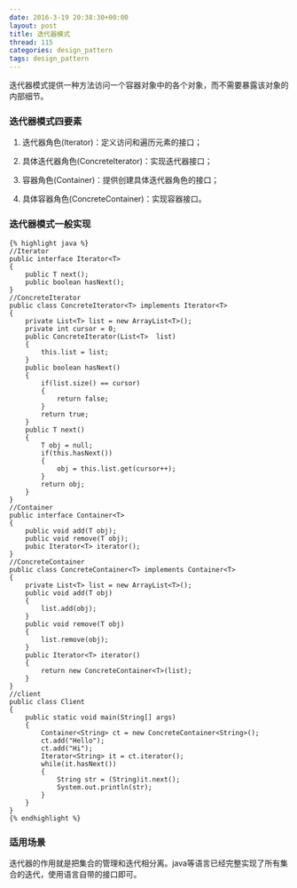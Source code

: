 ```yaml
---
date: 2016-3-19 20:38:30+00:00
layout: post
title: 迭代器模式
thread: 115
categories: design_pattern
tags: design_pattern
---
```


迭代器模式提供一种方法访问一个容器对象中的各个对象，而不需要暴露该对象的内部细节。

### 迭代器模式四要素 ###

1. 迭代器角色(Iterator)：定义访问和遍历元素的接口；

2. 具体迭代器角色(ConcreteIterator)：实现迭代器接口；

3. 容器角色(Container)：提供创建具体迭代器角色的接口；

4. 具体容器角色(ConcreteContainer)：实现容器接口。

### 迭代器模式一般实现 ###

	{% highlight java %}
	//Iterator
	public interface Iterator<T>
	{
		public T next();
		public boolean hasNext();
	}
	//ConcreteIterator
	public class ConcreteIterator<T> implements Iterator<T>
	{
		private List<T> list = new ArrayList<T>();
		private int cursor = 0;
		public ConcreteIterator(List<T>  list)
		{
			this.list = list;
		}
		public boolean hasNext()
		{
			if(list.size() == cursor)
			{
				return false;
			}
			return true;
		}
		public T next()
		{
			T obj = null;
			if(this.hasNext())
			{
				obj = this.list.get(cursor++);
			}
			return obj;
		}
	}
	//Container
	public interface Container<T>
	{
		public void add(T obj);
		public void remove(T obj);
		pubic Iterator<T> iterator();
	}
	//ConcreteContainer
	public class ConcreteContainer<T> implements Container<T>
	{
		private List<T> list = new ArrayList<T>();
		public void add(T obj)
		{
			list.add(obj);
		}
		public void remove(T obj)
		{
			list.remove(obj);
		}
		public Iterator<T> iterator()
		{
			return new ConcreteContainer<T>(list);
		}
	}
	//client
	public class Client
	{
		public static void main(String[] args)
		{
			Container<String> ct = new ConcreteContainer<String>();
			ct.add("Hello");
			ct.add("Hi");
			Iterator<String> it = ct.iterator();
			while(it.hasNext())
			{
				String str = (String)it.next();
				System.out.println(str);
			}
		}
	}
	{% endhighlight %}

### 适用场景 ###

迭代器的作用就是把集合的管理和迭代相分离。java等语言已经完整实现了所有集合的迭代，使用语言自带的接口即可。